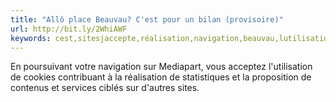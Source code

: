 ```yaml
---
title: "Allô place Beauvau? C'est pour un bilan (provisoire)"
url: http://bit.ly/2WhiAWF
keywords: cest,sitesjaccepte,réalisation,navigation,beauvau,lutilisation,provisoire,bilan,proposition,poursuivant,place,services,statistiques,mediapart,paramètre
---
```

En poursuivant votre navigation sur Mediapart, vous acceptez l'utilisation de cookies contribuant à la réalisation de statistiques et la proposition de contenus et services ciblés sur d\'autres sites.
